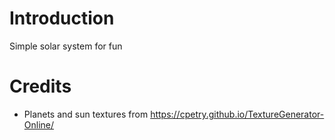 # Introduction
Simple solar system for fun

# Credits
- Planets and sun textures from https://cpetry.github.io/TextureGenerator-Online/